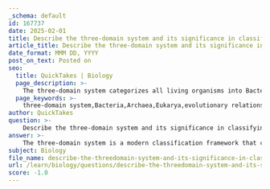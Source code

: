 ```yaml
---
_schema: default
id: 167737
date: 2025-02-01
title: Describe the three-domain system and its significance in classifying life forms.
article_title: Describe the three-domain system and its significance in classifying life forms.
date_format: MMM DD, YYYY
post_on_text: Posted on
seo:
  title: QuickTakes | Biology
  page_description: >-
    The three-domain system categorizes all living organisms into Bacteria, Archaea, and Eukarya, highlighting evolutionary relationships and genetic data, while replacing older classification methods based solely on morphology.
  page_keywords: >-
    three-domain system,Bacteria,Archaea,Eukarya,evolutionary relationships,molecular data,rRNA genes,phylogenetic trees,horizontal gene transfer,biodiversity,evolutionary history
author: QuickTakes
question: >-
    Describe the three-domain system and its significance in classifying life forms.
answer: >-
    The three-domain system is a modern classification framework that categorizes all living organisms into three major domains: Bacteria, Archaea, and Eukarya. This system is significant for several reasons:\n\n1. **Reflects Evolutionary Relationships**: The three-domain system is based on evolutionary relationships among these groups, which are supported by molecular data, particularly from ribosomal RNA (rRNA) genes. This molecular evidence indicates that Archaea and Eukarya are more closely related to each other than to Bacteria, which was a significant shift from earlier classification systems that relied primarily on morphological characteristics.\n\n2. **Molecular Support**: The classification is bolstered by extensive genomic sequencing data, which has revealed the genetic similarities and differences among these domains. The slow evolution of rRNA genes makes them particularly useful for constructing phylogenetic trees that depict these relationships.\n\n3. **Horizontal Gene Transfer**: One of the complexities in understanding the evolutionary history of life is the occurrence of horizontal gene transfer (HGT), where genes are transferred between organisms in a manner other than traditional reproduction. This phenomenon complicates the construction of a linear "tree of life" and highlights the interconnectedness of life forms, especially among single-celled organisms.\n\n4. **Replacement of Earlier Systems**: The three-domain system has replaced older classification systems that were often based solely on observable traits (morphology). This shift emphasizes the importance of genetic data in understanding biodiversity and the evolutionary history of life.\n\n5. **Hierarchical Structure**: The three-domain system fits within a broader hierarchical classification framework that includes levels such as kingdom, phylum, class, order, family, genus, and species. This structure helps organize biological diversity and facilitates scientific communication.\n\nIn summary, the three-domain system is significant because it provides a more accurate representation of the evolutionary relationships among life forms, incorporates molecular data, and reflects the complexities of genetic exchange among organisms. This system enhances our understanding of biodiversity and the evolutionary processes that shape life on Earth.
subject: Biology
file_name: describe-the-threedomain-system-and-its-significance-in-classifying-life-forms.md
url: /learn/biology/questions/describe-the-threedomain-system-and-its-significance-in-classifying-life-forms
score: -1.0
---
```


&nbsp;